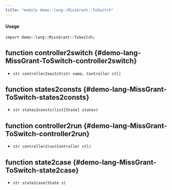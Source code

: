 ```yaml
---
title: "module demo::lang::MissGrant::ToSwitch"
---
```


#### Usage

`import demo::lang::MissGrant::ToSwitch;`


## function controller2switch {#demo-lang-MissGrant-ToSwitch-controller2switch}

* ``str controller2switch(str name, Controller ctl)``

## function states2consts {#demo-lang-MissGrant-ToSwitch-states2consts}

* ``str states2consts(list[State] states)``

## function controller2run {#demo-lang-MissGrant-ToSwitch-controller2run}

* ``str controller2run(Controller ctl)``

## function state2case {#demo-lang-MissGrant-ToSwitch-state2case}

* ``str state2case(State s)``

